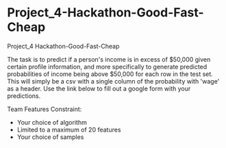 # Project_4-Hackathon-Good-Fast-Cheap
Project_4 Hackathon-Good-Fast-Cheap

The task is to predict if a person's income is in excess of $50,000 given certain profile information,
and more specifically to generate predicted probabilities of income being above $50,000 for each row in the test set.
This will simply be a csv with a single column of the probability with 'wage' as a header.
Use the link below to fill out a google form with your predictions.

Team Features Constraint:
 - Your choice of algorithm
 - Limited to a maximum of 20 features
 - Your choice of samples
